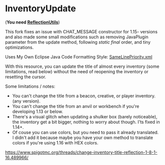 # InventoryUpdate
(**You need [ReflectionUtils](https://github.com/CryptoMorin/XSeries/blob/7477ef5c434c40c89b9a6f4e180f4d5d69672e2f/src/main/java/com/cryptomorin/xseries/ReflectionUtils.java)**)

This fork fixes an issue with CHAT_MESSAGE constructor for 1.15- versions and also made some small modifications such as removing JavaPlugin parameter from the update method, following *static final* order, and tiny optimizations.

Uses My Own Eclipse Java Code Formatting Style: [SameLinePriority.xml](https://github.com/TheGaming999/InventoryUpdate/blob/main/SameLinePriority.xml)

With this resource, you can update the title of almost every inventory (some limitations, read below) without the need of reopening the inventory or resetting the cursor.

Some limitations / notes:
* You can't change the title from a beacon, creative, or player inventory. (any version).
* You can't change the title from an anvil or workbench if you're developing 1.13 or below.
* There's a visual glitch when updating a shulker box (barely noticeable), the inventory get a bit bigger, nothing to worry about though. I'ts fixed in 1.14+.
* Of couse you can use colors, but you need to pass it already translated. I didn't add it because maybe you have your own method to translate colors if you're using 1.16 with HEX colors.

https://www.spigotmc.org/threads/change-inventory-title-reflection-1-8-1-16.489966/
